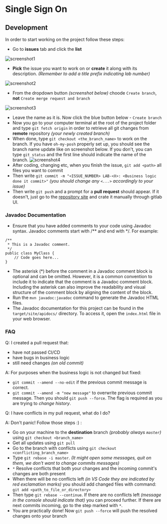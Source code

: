 # Single Sign On

## Development

In order to start working on the project follow these steps:

- Go to **issues** tab and click the **list**

![screenshot1](https://i.imgur.com/C1i9G01.png)

- **Pick** the issue you want to work on or **create** it along with its description. *(Remember to add a title prefix indicating lab number)*

![screenshot2](https://i.imgur.com/uIjsaQD.png)

- From the dropdown button *(screenshot below)* choode `Create branch`, **not** `Create merge request and branch`

![screenshot3](https://i.imgur.com/qHKMuc5.png)

- Leave the name as it is. Now click the blue button below - `Create branch`
- Now you go to your computer terminal at the root of the project folder and type `git fetch origin` in order to retrieve all git changes from **remote** repository *(your newly created branch)*
- When done, type `git checkout <the_branch_name>` to work on the branch. If you have `oh-my-posh` properly set up, you should see the branch name update like on screenshot below. If you don't, you can type `git status` and the first line should indicate the name of the branch.
![screenshot4](https://i.imgur.com/XpmOrXO.png)
- After coding, changing etc, when you finish the issue, `git add <path>` all files you want to commit
- Then write `git commit -m "<ISSUE_NUMBER> LAB-<X>: <Business logic done it commit>"` *(you should change any `<...>` accordingly to your issue)*
- Then write `git push` and a prompt for a **pull request** should appear. If it doesn't, just go to the [repository site](https://git.pg.edu.pl/p1304534/single_sign_on) and crate it manually through gitlab UI.

### Javadoc Documentation

- Ensure that you have added comments to your code using Javadoc syntax. Javadoc comments start with /** and end with */. For example:
```
/**
 * This is a Javadoc comment.
 */
public class MyClass {
    // Code goes here...
}
```
- The asterisk (*) before the comment in a Javadoc comment block is optional and can be omitted. However, it is a common convention to include it to indicate that the comment is a Javadoc comment block. Including the asterisk can also improve the readability and visual structure of the comment block by aligning the content of the block.
- Run the `mvn javadoc:javadoc` command to generate the Javadoc HTML files.
- The Javadoc documentation for this project can be found in the `target/site/apidocs/` directory. To access it, open the `index.html` file in your web browser.

### FAQ

Q: I created a pull request that:
- have not passed CI/CD
- have bugs in business logic
- still need changes *(on old commit)*

A: For purposes when the business logic is not changed but fixed:
- `git commit --amend --no-edit` if the previous commit message is correct.
- `git commit --amend -m "new message"` to overwrite previous commit message.
Then you should `git push --force`. The flag is required as you are trying to *change history*.

Q: I have conflicts in my pull request, what do I do?

A: Don't panic! Follow those steps :) :
- Go on your machine to the **destination** branch *(probably always `master`)* using `git checkout <branch_name>`
- Get all updates using `git pull`
- Go to the branch with conflicts using `git checkout <conflicting_branch_name>`
- Type `git rebase -i master`. *(It might open some messages, quit on them, we don't want to change commits messages)*
- `*` Resolve conflicts that both your changes and the incoming commit's changes are both present
- When there will be no conflicts left *(in VS Code they are indicated by red exclamation marks)* you should add changed files with command: `git add <path_to_file_or_directory>` 
- Then type `git rebase --continue`. If there are no conflicts left *(message in the console should indicate that)* you can proceed further. If there are next commits incoming, go to the step marked with `*`.
- You are practically done! Now `git push --force` will push the resolved changes onto your branch


